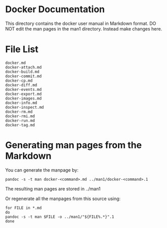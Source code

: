 Docker Documentation
====================

This directory contains the docker user manual in Markdown format.
DO NOT edit the man pages in the man1 directory. Instead make changes here.

# File List

    docker.md
    docker-attach.md
    docker-build.md
    docker-commit.md
    docker-cp.md
    docker-diff.md
    docker-events.md
    docker-export.md
    docker-images.md
    docker-info.md
    docker-inspect.md
    docker-rm.md
    docker-rmi.md
    docker-run.md
    docker-tag.md

# Generating man pages from the Markdown
You can generate the manpage by:

    pandoc -s -t man docker-<command>.md ../man1/docker-<command>.1

The resulting man pages are stored in ../man1

Or regenerate all the manpages from this source using:

    for FILE in *.md
    do
    pandoc -s -t man $FILE -o ../man1/"${FILE%.*}".1
    done
